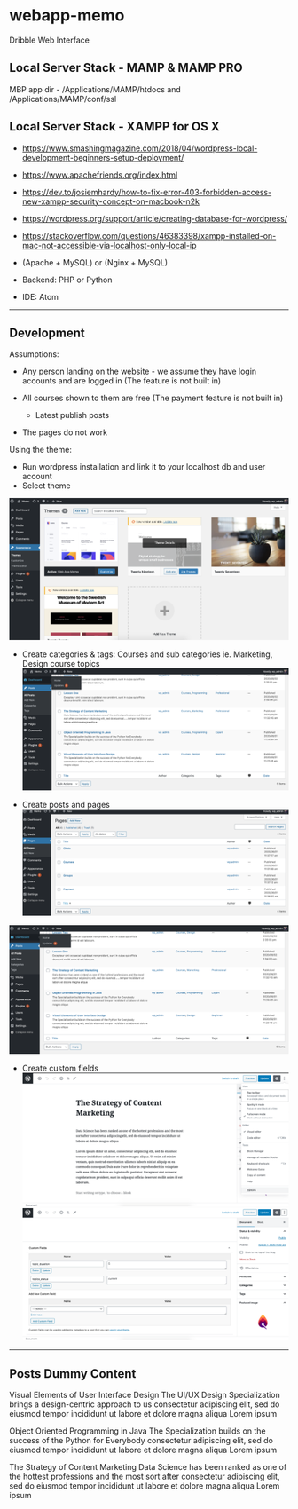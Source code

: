 # webapp-memo
Dribble Web Interface

## Local Server Stack - MAMP & MAMP PRO
MBP app dir -  /Applications/MAMP/htdocs and /Applications/MAMP/conf/ssl

## Local Server Stack - XAMPP for OS X
 - https://www.smashingmagazine.com/2018/04/wordpress-local-development-beginners-setup-deployment/
 - https://www.apachefriends.org/index.html
 - https://dev.to/josiemhardy/how-to-fix-error-403-forbidden-access-new-xampp-security-concept-on-macbook-n2k
 - https://wordpress.org/support/article/creating-database-for-wordpress/
 - https://stackoverflow.com/questions/46383398/xampp-installed-on-mac-not-accessible-via-localhost-only-local-ip

- (Apache + MySQL) or (Nginx + MySQL)
- Backend: PHP or  Python
- IDE: Atom

------------------------------------------------------------
## Development

Assumptions:
  - Any person landing on the website - we assume they have login accounts and are logged in (The feature is not built in)
  - All courses shown to them are free (The payment feature is not built in)
    - Latest publish posts

  - The pages do not work

Using the theme:
 - Run wordpress installation and link it to your localhost db and user account
 - Select theme

 ![Theme View](https://github.com/Mitso/webapp-memo/blob/master/theme.png?raw=true)

 - Create categories & tags: Courses and sub categories ie. Marketing, Design course topics
 ![Theme View](https://github.com/Mitso/webapp-memo/blob/master/posts.png?raw=true)

 - Create posts and pages   
 ![Theme View](https://github.com/Mitso/webapp-memo/blob/master/pages.png?raw=true)


 ![Theme View](https://github.com/Mitso/webapp-memo/blob/master/posts.png?raw=true)

 - Create custom fields
 ![Theme View](https://github.com/Mitso/webapp-memo/blob/master/article-view.png?raw=true)
 ![Theme View](https://github.com/Mitso/webapp-memo/blob/master/custom-tags.png?raw=true)


------------------------------------------------------------
## Posts Dummy Content

Visual Elements of User Interface Design
The UI/UX Design Specialization brings a design-centric approach to us consectetur adipiscing elit, sed do eiusmod tempor incididunt ut labore et dolore magna aliqua
Lorem ipsum


Object Oriented Programming in Java
The Specialization builds on the success of the Python for Everybody consectetur adipiscing elit, sed do eiusmod tempor incididunt ut labore et dolore magna aliqua
Lorem ipsum

The Strategy of Content Marketing
Data Science has been ranked as one of the hottest professions and the most sort after consectetur adipiscing elit, sed do eiusmod tempor incididunt ut labore et dolore magna aliqua
Lorem ipsum
